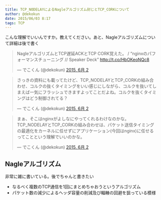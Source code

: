```yaml
---
title: TCP_NODELAYによるNagleアルゴリズム封じとTCP_CORKについて
author: @dekokun
date: 2015/06/03 8:17
tags: TCP
---
```


こんな理解でいいんですか。教えてください。あと、Nagleアルゴリズムについて詳細は後で書く

<blockquote class="twitter-tweet" lang="ja"><p lang="ja" dir="ltr">NagleアルゴリズムとTCP遅延ACKとTCP CORK覚えた。 / “nginxのパフォーマンスチューニング // Speaker Deck” <a href="http://t.co/HbOKeoNQc8">http://t.co/HbOKeoNQc8</a></p>&mdash; でこくん (@dekokun) <a href="https://twitter.com/dekokun/status/605820330729349121">2015, 6月 2</a></blockquote>
<script async src="//platform.twitter.com/widgets.js" charset="utf-8"></script>

<blockquote class="twitter-tweet" lang="ja"><p lang="ja" dir="ltr">さっきの資料にも載ってたけど、TCP_NODELAYとTCP_CORKの組み合わせ、コルクの抜くタイミングをいい感じにしながら、コルクを抜いてしまえば一気にフラッシュできますよってことだよね。コルクを抜くタイミングはどう制御されてる？</p>&mdash; でこくん (@dekokun) <a href="https://twitter.com/dekokun/status/605821565024870400">2015, 6月 2</a></blockquote>
<script async src="//platform.twitter.com/widgets.js" charset="utf-8"></script>

<blockquote class="twitter-tweet" lang="ja"><p lang="ja" dir="ltr">まぁ、そこはnginxがよしなにやってくれるわけなのかな。TCP_NODELAYとTCP_CORKの組み合わせは、パケット送信タイミングの最適化をカーネルに任せずにアプリケーション(今回はnginx)に任せるってことという理解でいいのかな。</p>&mdash; でこくん (@dekokun) <a href="https://twitter.com/dekokun/status/605823744972455939">2015, 6月 2</a></blockquote>
<script async src="//platform.twitter.com/widgets.js" charset="utf-8"></script>

## Nagleアルゴリズム

非常に雑に書いている。後でちゃんと書きたい

- なるべく複数のTCP通信を1回にまとめちゃおうというアルゴリズム
- パケット数の減少によるヘッダ容量の削減及び輻輳の回避を狙っている模様
